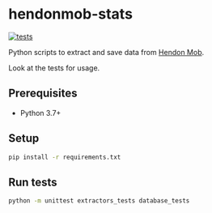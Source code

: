 # hendonmob-stats

[![tests](https://github.com/StefanBratanov/hendonmob-stats/actions/workflows/tests.yml/badge.svg)](https://github.com/StefanBratanov/hendonmob-stats/actions/workflows/tests.yml)

Python scripts to extract and save data from [Hendon Mob](https://www.thehendonmob.com/).

Look at the tests for usage.

## Prerequisites
- Python 3.7+

## Setup
```bash
pip install -r requirements.txt
```

## Run tests
```bash
python -m unittest extractors_tests database_tests
```

